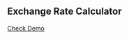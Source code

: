 ## Exchange Rate Calculator

[Check Demo](https://wwdbsh.github.io/vanilla-js-projects/exchange-rate-calculator/)
